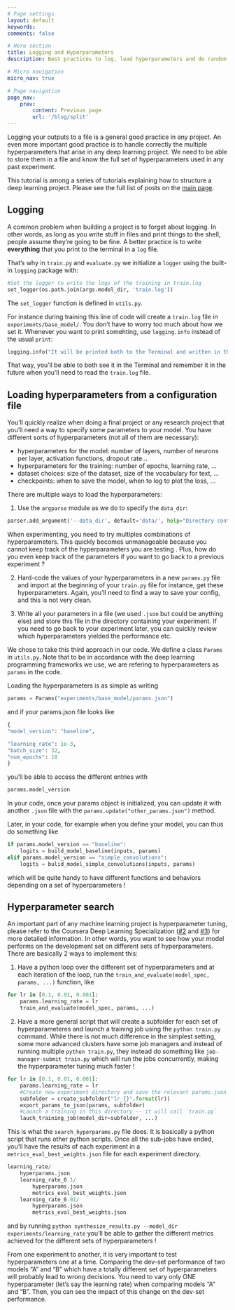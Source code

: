 ```yaml
---
# Page settings
layout: default
keywords:
comments: false

# Hero section
title: Logging and Hyperparameters
description: Best practices to log, load hyperparameters and do random search

# Micro navigation
micro_nav: true

# Page navigation
page_nav:
    prev:
        content: Previous page
        url: '/blog/split'
---
```

Logging your outputs to a file is a general good practice in any project. An even more important good practice is to handle correctly the multiple hyperparameters that arise in any deep learning project. We need to be able to store them in a file and know the full set of hyperparameters used in any past experiment.

This tutorial is among a series of tutorials explaining how to structure a deep learning project. Please see the full list of posts on the [main page](/blog).

## **Logging**

A common problem when building a project is to forget about logging. In other words, as long as you write stuff in files and print things to the shell, people assume they’re going to be fine. A better practice is to write **everything** that you print to the terminal in a `log` file.

That’s why in `train.py` and `evaluate.py` we initialize a `logger` using the built-in `logging` package with:

```python
#Set the logger to write the logs of the training in train.log
set_logger(os.path.join(args.model_dir, 'train.log'))
```

The `set_logger` function is defined in `utils.py`.

For instance during training this line of code will create a `train.log` file in `experiments/base_model/`. You don’t have to worry too much about how we set it. Whenever you want to print somehting, use `logging.info` instead of the usual `print`:

```python
logging.info("It will be printed both to the Terminal and written in the .log file")
```

That way, you’ll be able to both see it in the Terminal and remember it in the future when you’ll need to read the `train.log` file.

## **Loading hyperparameters from a configuration file**

You’ll quickly realize when doing a final project or any research project that you’ll need a way to specify some parameters to your model. You have different sorts of hyperparameters (not all of them are necessary):
- hyperparameters for the model: number of layers, number of neurons per layer, activation functions, dropout rate…
- hyperparameters for the training: number of epochs, learning rate, …
- dataset choices: size of the dataset, size of the vocabulary for text, …
- checkpoints: when to save the model, when to log to plot the loss, …

There are multiple ways to load the hyperparameters:

1. Use the `argparse` module as we do to specify the `data_dir`:

```python
parser.add_argument('--data_dir', default='data/', help="Directory containing the dataset")
```

When experimenting, you need to try multiples combinations of hyperparameters. This quickly becomes unmanageable because you cannot keep track of the hyperparameters you are testing . Plus, how do you even keep track of the parameters if you want to go back to a previous experiment ?

2. Hard-code the values of your hyperparameters in a new `params.py` file and import at the beginning of your `train.py` file for instance, get these hyperparameters. Again, you’ll need to find a way to save your config, and this is not very clean.

3. Write all your parameters in a file (we used `.json` but could be anything else) and store this file in the directory containing your experiment. If you need to go back to your experiment later, you can quickly review which hyperparameters yielded the performance etc.

We chose to take this third approach in our code. We define a class `Params` in `utils.py`. Note that to be in accordance with the deep learning programming frameworks we use, we are refering to hyperparameters as `params` in the code.

Loading the hyperparameters is as simple as writing

```python
params = Params("experiments/base_model/params.json")
```

and if your params.json file looks like

```python
{
"model_version": "baseline",

"learning_rate": 1e-3,
"batch_size": 32,
"num_epochs": 10
}
```

you’ll be able to access the different entries with

```python
params.model_version
```

In your code, once your params object is initialized, you can update it with another `.json` file with the `params.update("other_params.json")` method.

Later, in your code, for example when you define your model, you can thus do something like

```python
if params.model_version == "baseline":
    logits = build_model_baseline(inputs, params)
elif params.model_version == "simple_convolutions":
    logits = bulid_model_simple_convolutions(inputs, params)
```
which will be quite handy to have different functions and behaviors depending on a set of hyperparameters !

## **Hyperparameter search**

An important part of any machine learning project is hyperparameter tuning, please refer to the Coursera Deep Learning Specialization ([#2](https://www.coursera.org/learn/deep-neural-network) and [#3](https://www.coursera.org/learn/machine-learning-projects)) for more detailed information. In other words, you want to see how your model performs on the development set on different sets of hyperparameters. There are basically 2 ways to implement this:

1. Have a python loop over the different set of hyperparameters and at each iteration of the loop, run the `train_and_evaluate(model_spec, params, ...)` function, like

```python
for lr in [0.1, 0.01, 0.001]:
    params.learning_rate = lr
    train_and_evaluate(model_spec, params, ...)
```

2. Have a more general script that will create a subfolder for each set of hyperparameteres and launch a training job using the `python train.py` command. While there is not much difference in the simplest setting, some more advanced clusters have some job managers and instead of running multiple `python train.py`, they instead do something like `job-manager-submit train.py` which will run the jobs concurrently, making the hyperparameter tuning much faster !

```python
for lr in [0.1, 0.01, 0.001]:
    params.learning_rate = lr
    #Create new experiment directory and save the relevant params.json
    subfolder = create_subfolder("lr_{}".format(lr))
    export_params_to_json(params, subfolder)
    #Launch a training in this directory -- it will call `train.py`
    lauch_training_job(model_dir=subfolder, ...)
```

This is what the `search_hyperparams.py` file does. It is basically a python script that runs other python scripts. Once all the sub-jobs have ended, you’ll have the results of each experiment in a `metrics_eval_best_weights.json` file for each experiment directory.

```python
learning_rate/
    hyperparams.json
    learning_rate_0.1/
        hyperparams.json
        metrics_eval_best_weights.json
    learning_rate_0.01/
        hyperparams.json
        metrics_eval_best_weights.json
```

and by running `python synthesize_results.py --model_dir experiments/learning_rate` you’ll be able to gather the different metrics achieved for the different sets of hyperparameters !

From one experiment to another, it is very important to test hyperparameters one at a time. Comparing the dev-set performance of two models “A” and “B” which have a totally different set of hyperparameters will probably lead to wrong decisions. You need to vary only ONE hyperparameter (let’s say the learning rate) when comparing models “A” and “B”. Then, you can see the impact of this change on the dev-set performance.



